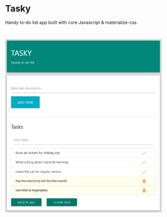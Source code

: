 # Tasky
Handy to-do list app built with core Javascript & materialize-css

<br/>

![Tasky Screenshot](/screenshots/tasky_ss.png)
